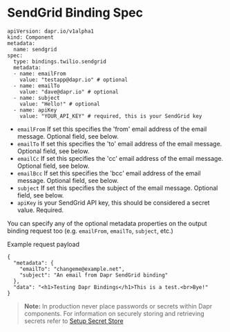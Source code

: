 # SendGrid Binding Spec

```
apiVersion: dapr.io/v1alpha1
kind: Component
metadata:
  name: sendgrid
spec:
  type: bindings.twilio.sendgrid
  metadata:
  - name: emailFrom
    value: "testapp@dapr.io" # optional 
  - name: emailTo
    value: "dave@dapr.io" # optional 
  - name: subject
    value: "Hello!" # optional 
  - name: apiKey
    value: "YOUR_API_KEY" # required, this is your SendGrid key
```

- `emailFrom` If set this specifies the 'from' email address of the email message. Optional field, see below.
- `emailTo` If set this specifies the 'to' email address of the email message. Optional field, see below.
- `emailCc` If set this specifies the 'cc' email address of the email message. Optional field, see below.
- `emailBcc` If set this specifies the 'bcc' email address of the email message. Optional field, see below.
- `subject` If set this specifies the subject of the email message. Optional field, see below.
- `apiKey` is your SendGrid API key, this should be considered a secret value. Required.

You can specify any of the optional metadata properties on the output binding request too (e.g. `emailFrom`, `emailTo`, `subject`, etc.)

Example request payload
```
{
  "metadata": {
    "emailTo": "changeme@example.net",
    "subject": "An email from Dapr SendGrid binding"
  }, 
  "data": "<h1>Testing Dapr Bindings</h1>This is a test.<br>Bye!"
}
```

> **Note:** In production never place passwords or secrets within Dapr components. For information on securely storing and retrieving secrets refer to [Setup Secret Store](../../../howto/setup-secret-store)
